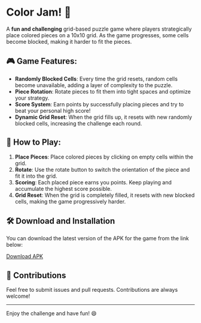 # Color Jam! 🧩

A **fun and challenging** grid-based puzzle game where players strategically place colored pieces on a 10x10 grid. As the game progresses, some cells become blocked, making it harder to fit the pieces.

## 🎮 Game Features:
- **Randomly Blocked Cells**: Every time the grid resets, random cells become unavailable, adding a layer of complexity to the puzzle.
- **Piece Rotation**: Rotate pieces to fit them into tight spaces and optimize your strategy.
- **Score System**: Earn points by successfully placing pieces and try to beat your personal high score!
- **Dynamic Grid Reset**: When the grid fills up, it resets with new randomly blocked cells, increasing the challenge each round.

## 📜 How to Play:
1. **Place Pieces**: Place colored pieces by clicking on empty cells within the grid.
2. **Rotate**: Use the rotate button to switch the orientation of the piece and fit it into the grid.
3. **Scoring**: Each placed piece earns you points. Keep playing and accumulate the highest score possible.
4. **Grid Reset**: When the grid is completely filled, it resets with new blocked cells, making the game progressively harder.

## 🛠 Download and Installation

You can download the latest version of the APK for the game from the link below:

[Download APK](https://github.com/Awe0/Color-Jam/raw/main/Releases/0.8.5-stable/ColorJam!.apk)


## 🤝 Contributions

Feel free to submit issues and pull requests. Contributions are always welcome!

---

Enjoy the challenge and have fun! 😄
